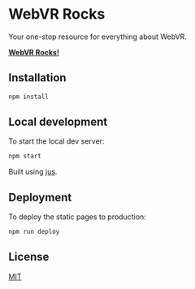 # WebVR Rocks

Your one-stop resource for everything about WebVR.

**[WebVR Rocks!](https://WebVR.rocks)**


## Installation

```sh
npm install
```


## Local development

To start the local dev server:

```sh
npm start
```

Built using [jus](http://jus.js.org/).


## Deployment

To deploy the static pages to production:

```sh
npm run deploy
```

## License

[MIT](LICENSE.md)
